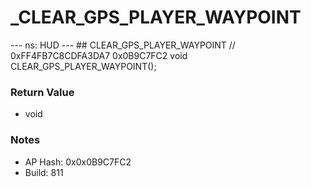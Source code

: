 # _CLEAR_GPS_PLAYER_WAYPOINT

--- ns: HUD --- ## CLEAR_GPS_PLAYER_WAYPOINT  // 0xFF4FB7C8CDFA3DA7 0x0B9C7FC2 void CLEAR_GPS_PLAYER_WAYPOINT();

### Return Value
* void

### Notes
* AP Hash: 0x0x0B9C7FC2
* Build: 811

